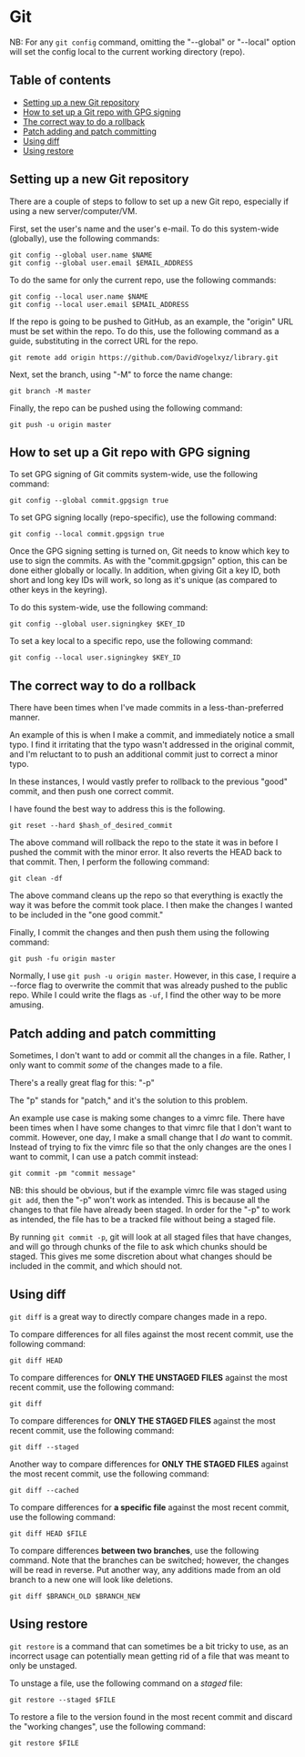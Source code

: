 # Git

NB: For any `git config` command, omitting the "--global" or "--local" option will set the config local to the current working directory (repo).

## Table of contents

- [Setting up a new Git repository](#setting-up-a-new-git-repository)
- [How to set up a Git repo with GPG signing](#how-to-set-up-a-git-repo-with-gpg-signing)
- [The correct way to do a rollback](#the-correct-way-to-do-a-rollback)
- [Patch adding and patch committing](#patch-adding-and-patch-committing)
- [Using diff](#using-diff)
- [Using restore](#using-restore)

## Setting up a new Git repository

There are a couple of steps to follow to set up a new Git repo, especially if using a new server/computer/VM.

First, set the user's name and the user's e-mail. To do this system-wide (globally), use the following commands:

```
git config --global user.name $NAME
git config --global user.email $EMAIL_ADDRESS
```

To do the same for only the current repo, use the following commands:

```
git config --local user.name $NAME
git config --local user.email $EMAIL_ADDRESS
```

If the repo is going to be pushed to GitHub, as an example, the "origin" URL must be set within the repo. To do this, use the following command as a guide, substituting in the correct URL for the repo.

```
git remote add origin https://github.com/DavidVogelxyz/library.git
```

Next, set the branch, using "-M" to force the name change:

```
git branch -M master
```

Finally, the repo can be pushed using the following command:

```
git push -u origin master
```

## How to set up a Git repo with GPG signing

To set GPG signing of Git commits system-wide, use the following command:

```
git config --global commit.gpgsign true
```

To set GPG signing locally (repo-specific), use the following command:

```
git config --local commit.gpgsign true
```

Once the GPG signing setting is turned on, Git needs to know which key to use to sign the commits. As with the "commit.gpgsign" option, this can be done either globally or locally. In addition, when giving Git a key ID, both short and long key IDs will work, so long as it's unique (as compared to other keys in the keyring).

To do this system-wide, use the following command:

```
git config --global user.signingkey $KEY_ID
```

To set a key local to a specific repo, use the following command:

```
git config --local user.signingkey $KEY_ID
```

## The correct way to do a rollback

There have been times when I've made commits in a less-than-preferred manner.

An example of this is when I make a commit, and immediately notice a small typo. I find it irritating that the typo wasn't addressed in the original commit, and I'm reluctant to to push an additional commit just to correct a minor typo.

In these instances, I would vastly prefer to rollback to the previous "good" commit, and then push one correct commit.

I have found the best way to address this is the following.

```
git reset --hard $hash_of_desired_commit
```

The above command will rollback the repo to the state it was in before I pushed the commit with the minor error. It also reverts the HEAD back to that commit. Then, I perform the following command:

```
git clean -df
```

The above command cleans up the repo so that everything is exactly the way it was before the commit took place. I then make the changes I wanted to be included in the "one good commit."

Finally, I commit the changes and then push them using the following command:

```
git push -fu origin master
```

Normally, I use `git push -u origin master`. However, in this case, I require a --force flag to overwrite the commit that was already pushed to the public repo. While I could write the flags as `-uf`, I find the other way to be more amusing.

## Patch adding and patch committing

Sometimes, I don't want to add or commit all the changes in a file. Rather, I only want to commit *some* of the changes made to a file.

There's a really great flag for this: "-p"

The "p" stands for "patch," and it's the solution to this problem.

An example use case is making some changes to a vimrc file. There have been times when I have some changes to that vimrc file that I don't want to commit. However, one day, I make a small change that I *do* want to commit. Instead of trying to fix the vimrc file so that the only changes are the ones I want to commit, I can use a patch commit instead:

```
git commit -pm "commit message"
```

NB: this should be obvious, but if the example vimrc file was staged using `git add`, then the "-p" won't work as intended. This is because all the changes to that file have already been staged. In order for the "-p" to work as intended, the file has to be a tracked file without being a staged file.

By running `git commit -p`, git will look at all staged files that have changes, and will go through chunks of the file to ask which chunks should be staged. This gives me some discretion about what changes should be included in the commit, and which should not.

## Using diff

`git diff` is a great way to directly compare changes made in a repo.

To compare differences for all files against the most recent commit, use the following command:

```
git diff HEAD
```

To compare differences for **ONLY THE UNSTAGED FILES** against the most recent commit, use the following command:

```
git diff
```

To compare differences for **ONLY THE STAGED FILES** against the most recent commit, use the following command:

```
git diff --staged
```

Another way to compare differences for **ONLY THE STAGED FILES** against the most recent commit, use the following command:

```
git diff --cached
```

To compare differences for **a specific file** against the most recent commit, use the following command:

```
git diff HEAD $FILE
```

To compare differences **between two branches**, use the following command. Note that the branches can be switched; however, the changes will be read in reverse. Put another way, any additions made from an old branch to a new one will look like deletions.

```
git diff $BRANCH_OLD $BRANCH_NEW
```

## Using restore

`git restore` is a command that can sometimes be a bit tricky to use, as an incorrect usage can potentially mean getting rid of a file that was meant to only be unstaged.

To unstage a file, use the following command on a *staged* file:

```
git restore --staged $FILE
```

To restore a file to the version found in the most recent commit and discard the "working changes", use the following command:

```
git restore $FILE
```
